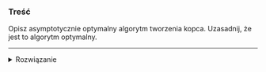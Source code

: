 ### Treść

Opisz asymptotycznie optymalny algorytm tworzenia kopca. Uzasadnij, że jest to algorytm optymalny.

------
<details><summary>Rozwiązanie</summary>
<p>
  
  Było

